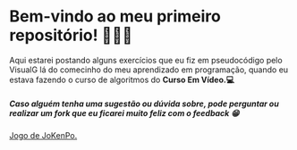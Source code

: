 <head>
    <meta charset="UTF-8">
    <meta name="viewport" content="width=device-width, initial-scale=1.0">
</head>
        <h1>
            Bem-vindo ao meu primeiro repositório! 👨🏿‍💻
        </h1>
          Aqui estarei postando alguns exercícios que eu fiz em pseudocódigo pelo VisualG lá do comecinho do meu aprendizado em programação, quando eu estava fazendo o curso de algoritmos do <b>Curso Em Vídeo.💻</b> 
          <h5> Caso alguém tenha uma sugestão ou dúvida sobre, pode perguntar ou realizar um fork que eu ficarei muito feliz com o feedback 😁 </h5>

<a href="https://github.com/fssjIflavio/exercicios-visualg/blob/main/Simulador%20de%20JoKenPo.ALG">Jogo de JoKenPo. </a>